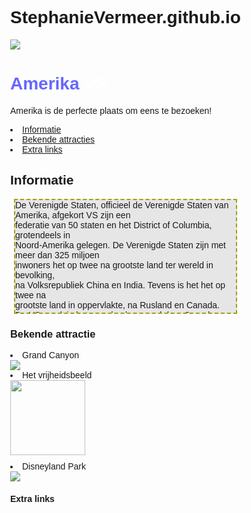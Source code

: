 # StephanieVermeer.github.io
<!DOCTYPE html>
<html>
<head>
<title>Mijn Droomreis</title>
<meta charset="utf-8">
<style>
body }
font-family:cursive;}
#Amerika { font-family:Italic; }
#VS {       background: rgb(230, 230, 230);
            width: 70%;
            height: 180px;
            overflow-y: auto;
            overflow-x: hidden;
            margin: 15px 0px 10px 6px;
            border: 2px dashed rgb(161, 161, 16);
          
}  
#FT {       width: 120px;
            margin-right: 10px;
            margin-bottom: 10px;
            border: 6px white;
}
#VH {       width: 120px;
            margin-right: 10px;
            margin-bottom: 10px;
            border: 6px white;
}
DP {        width: 120px;
            margin-right: 10px;
            margin-bottom: 10px;
            border: 6px white;
}


#STAD {     background: rgb(200,10,0);
        
}           
        
#FOTO {
            width: 120px;
            margin-right: 10px;
            margin-bottom: 10px;
            border: 6px ridge red;
}
.amerika { color: #6666ff; }
.vs { color: white; }
.button {
  border-radius: 4px;
  background-color: #f4511e;
  border: none;
  color: #FFFFFF;
  text-align: center;
  font-size: 28px;
  padding: 20px;
  width: 200px;
  transition: all 0.5s;
  cursor: pointer;
  margin: 5px;
}

.button span {
  cursor: pointer;
  display: inline-block;
  position: relative;
  transition: 0.5s;
}

.button span:after {
  content: '\00bb';
  position: absolute;
  opacity: 0;
  top: 0;
  right: -20px;
  transition: 0.5s;
}

.button:extra span {
  padding-right: 25px;
}

.button:extra span:after {
  opacity: 1;
  right: 0;
}
body, html {
  height: 100%;
  margin: 0;
  font-family: Arial, Helvetica, sans-serif;
}

* {
  box-sizing: border-box;
}

.bg-image {
  /* The image used */
  background-image: src="https://www.gezinopreis.nl/wp-content/uploads/2016/04/zuidamerika-04.jpg";
  
  /* Add the blur effect */
  filter: blur(8px);
  -webkit-filter: blur(8px);
  
  /* Full height */
  height: 100%; 
  
  /* Center and scale the image nicely */
  background-position: center;
  background-repeat: no-repeat;
  background-size: cover;
}

</style>
</head>
<body>

<img id="FOTO" src= "https://www.bol.com/nl/p/vlag-usa-amerikaanse-vlag-90-x-150/9200000055128768/">
<h1 id="STAD"><span class= "amerika">Amerika</span> <span class= "vs">VS</span></h1>
<p>Amerika is de perfecte plaats om eens te bezoeken!</p>
<li><a href="#Informatie">Informatie</a></li>
<li><a href="#BA">Bekende attracties</a></li>
<li><a href="#EL">Extra links</a></li>


<strong><h2 id="Informatie">Informatie</h2></strong>
<p id="VS">De Verenigde Staten, officieel de Verenigde Staten van Amerika, afgekort VS zijn een<br> federatie van 50 staten en het District of Columbia, grotendeels in<br>Noord-Amerika gelegen. De Verenigde Staten zijn met meer dan 325 miljoen<br> inwoners het op twee na grootste land ter wereld in bevolking,<br>na Volksrepubliek China en India. Tevens is het het op twee na<br> grootste land in oppervlakte, na Rusland en Canada.<br>
De VS wordt in het noorden begrensd door Canada en<br> in het zuiden door Mexico. De westkust wordt gevormd door de<br> Grote of Stille Oceaan terwijl de Atlantische Oceaan ten oosten en de<br> Golf van Mexico ten zuiden van het land liggen.</p>
<strong><h3 id="BA">Bekende attractie</h3></strong>
<li>Grand Canyon</li>
<img id="FT" src=https://www.taketours.com/images/destination/USA%20Grand%20Canyon%20South%20Rim.jpg>
<li>Het vrijheidsbeeld</li>
<img id="VH" src=https://www.newyork.nl/wp-content/uploads/2013/11/xHet-Vrijheidsbeeld.jpg.pagespeed.ic.rcDPXYNqWr.jpg>
<li>Disneyland Park</li>
<img id="DP" src=https://upload.wikimedia.org/wikipedia/commons/thumb/7/70/Sleeping_Beauty_Castle_Disneyland_Anaheim_2013.jpg/1920px-Sleeping_Beauty_Castle_Disneyland_Anaheim_2013.jpg
<strong><h4 id="EL">Extra links</h4></strong> 
</body>
</html>
